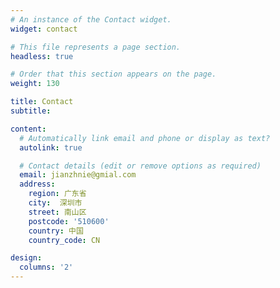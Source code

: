 ```yaml
---
# An instance of the Contact widget.
widget: contact

# This file represents a page section.
headless: true

# Order that this section appears on the page.
weight: 130

title: Contact
subtitle:

content:
  # Automatically link email and phone or display as text?
  autolink: true

  # Contact details (edit or remove options as required)
  email: jianzhnie@gmial.com
  address:
    region: 广东省
    city:  深圳市
    street: 南山区
    postcode: '510600'
    country: 中国
    country_code: CN

design:
  columns: '2'
---
```


